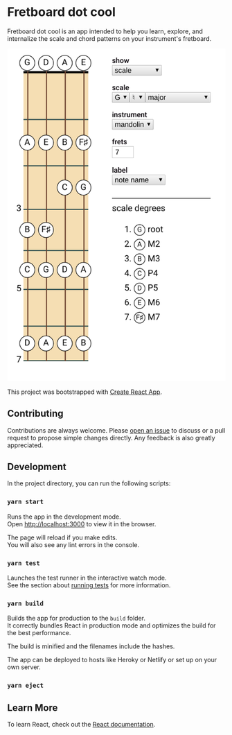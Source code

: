 # Fretboard dot cool

Fretboard dot cool is an app intended to help you learn, explore, and
internalize the scale and chord patterns on your instrument's fretboard.

![App screenshot](/screenshot.png?raw=true "Screenshot")


This project was bootstrapped with [Create React App](https://github.com/facebook/create-react-app).

## Contributing

Contributions are always welcome. Please [open an issue](https://github.com/uhoh-itsmaciek/fretboard.cool/issues/new)
to discuss or a pull request to propose simple changes directly. Any feedback is also
greatly appreciated.

## Development

In the project directory, you can run the following scripts:

### `yarn start`

Runs the app in the development mode.<br />
Open [http://localhost:3000](http://localhost:3000) to view it in the browser.

The page will reload if you make edits.<br />
You will also see any lint errors in the console.

### `yarn test`

Launches the test runner in the interactive watch mode.<br />
See the section about [running tests](https://facebook.github.io/create-react-app/docs/running-tests) for more information.

### `yarn build`

Builds the app for production to the `build` folder.<br />
It correctly bundles React in production mode and optimizes the build for the best performance.

The build is minified and the filenames include the hashes.<br />

The app can be deployed to hosts like Heroky or Netlify or set up on your own server.

### `yarn eject`


## Learn More

To learn React, check out the [React documentation](https://reactjs.org/).
